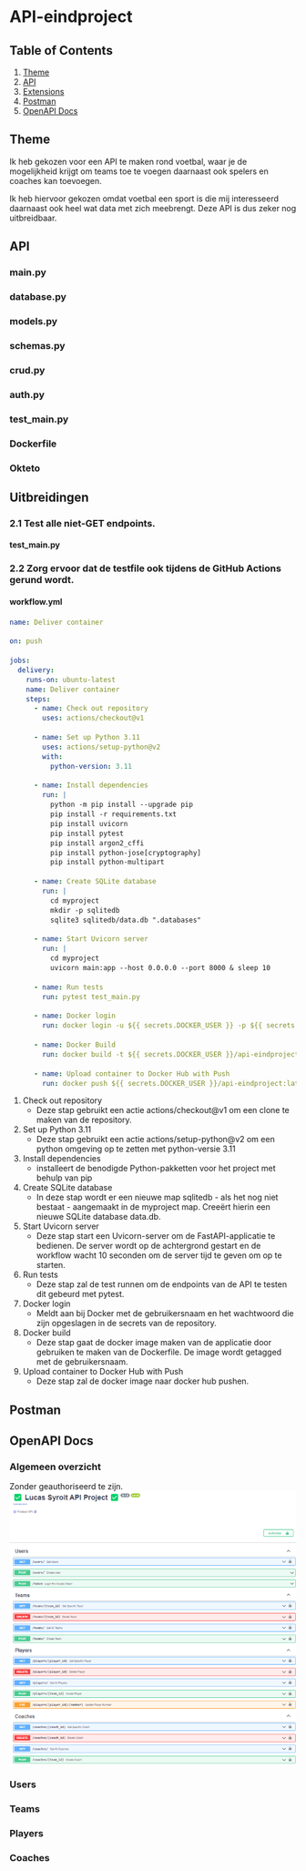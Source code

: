 # API-eindproject

## Table of Contents

1. [Theme](#theme)
2. [API](#api)
3. [Extensions](#extensions)
4. [Postman](#postman)
5. [OpenAPI Docs](#openapi-docs)

## Theme

Ik heb gekozen voor een API te maken rond voetbal, waar je de mogelijkheid krijgt om teams toe te voegen daarnaast ook spelers en coaches kan toevoegen.

Ik heb hiervoor gekozen omdat voetbal een sport is die mij interesseerd daarnaast ook heel wat data met zich meebrengt. Deze API is dus zeker nog uitbreidbaar.

## API

### main.py

### database.py

### models.py

### schemas.py

### crud.py

### auth.py

### test_main.py

### Dockerfile

### Okteto

## Uitbreidingen

### 2.1 Test alle niet-GET endpoints.

#### test_main.py

### 2.2 Zorg ervoor dat de testfile ook tijdens de GitHub Actions gerund wordt.

#### workflow.yml

```yaml
name: Deliver container

on: push

jobs:
  delivery:
    runs-on: ubuntu-latest
    name: Deliver container
    steps:
      - name: Check out repository
        uses: actions/checkout@v1

      - name: Set up Python 3.11
        uses: actions/setup-python@v2
        with:
          python-version: 3.11

      - name: Install dependencies
        run: |
          python -m pip install --upgrade pip
          pip install -r requirements.txt
          pip install uvicorn
          pip install pytest
          pip install argon2_cffi
          pip install python-jose[cryptography]
          pip install python-multipart

      - name: Create SQLite database
        run: |
          cd myproject
          mkdir -p sqlitedb
          sqlite3 sqlitedb/data.db ".databases"

      - name: Start Uvicorn server
        run: |
          cd myproject
          uvicorn main:app --host 0.0.0.0 --port 8000 & sleep 10

      - name: Run tests
        run: pytest test_main.py

      - name: Docker login
        run: docker login -u ${{ secrets.DOCKER_USER }} -p ${{ secrets.DOCKER_PASSWORD }}

      - name: Docker Build
        run: docker build -t ${{ secrets.DOCKER_USER }}/api-eindproject:latest .

      - name: Upload container to Docker Hub with Push
        run: docker push ${{ secrets.DOCKER_USER }}/api-eindproject:latest
```

1. Check out repository
   - Deze stap gebruikt een actie actions/checkout@v1 om een clone te maken van de repository.
2. Set up Python 3.11
   - Deze stap gebruikt een actie actions/setup-python@v2 om een python omgeving op te zetten met python-versie 3.11
3. Install dependencies
   - installeert de benodigde Python-pakketten voor het project met behulp van pip
4. Create SQLite database
   - In deze stap wordt er een nieuwe map sqlitedb - als het nog niet bestaat - aangemaakt in de myproject map. Creeërt hierin een nieuwe SQLite database data.db.
5. Start Uvicorn server
   - Deze stap start een Uvicorn-server om de FastAPI-applicatie te bedienen. De server wordt op de achtergrond gestart en de workflow wacht 10 seconden om de server tijd te geven om op te starten.
6. Run tests
   - Deze stap zal de test runnen om de endpoints van de API te testen dit gebeurd met pytest.
7. Docker login
   - Meldt aan bij Docker met de gebruikersnaam en het wachtwoord die zijn opgeslagen in de secrets van de repository.
8. Docker build
   - Deze stap gaat de docker image maken van de applicatie door gebruiken te maken van de Dockerfile. De image wordt getagged met de gebruikersnaam.
9. Upload container to Docker Hub with Push
   - Deze stap zal de docker image naar docker hub pushen.

## Postman

## OpenAPI Docs

### Algemeen overzicht

Zonder geauthoriseerd te zijn.
![Algemeen Overzicht 1](image.png)

### Users

### Teams

### Players

### Coaches
